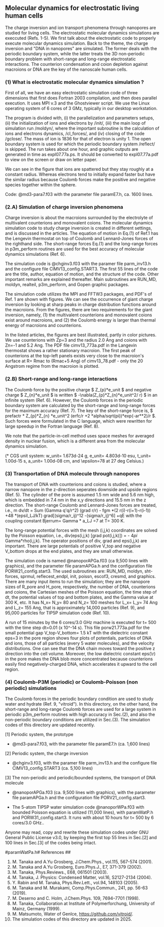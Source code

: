 ## Molecular dynamics for electrostatic living human cells ##

The charge inversion and ion transport phenomena through nanopores are studied for 
living cells. The electrostatic molecular dynamics simulations are execcuted (Refs. 1-5).
We first talk about the electrostatic code to properly execute molecular dynamics simulation. 
Back to the theme, the charge inversion and "DNA in nanopores" are simulated.
The former deals with the periodic boundary system, while the latter treats the 3D non-periodic 
boundary problem with short-range and long-range electrostatic interactions. 
The counterion condensation and coion depletion against macroions or DNA are 
the key of the nanoscale human cells.


### (1) What is electrostatic molecular dynamics simulation ? ###

First of all, we have an easy electrostatic simulation code of three dimensions 
that first does Fortran 2003 compilation, and then does parallel execution. 
It uses MPI v.3 and the Ghostviewer script. 
We use the Linux operating system of 6 cores of 3 GMz, typically in our desktop workstation. 

The program is divided with, (i) the parallelization and parameters setups, (ii) the initialization of
ions and electrons by /init/, (iii) the main loop of simulation run /moldyn/, where the important 
subroutine is the calculation of ions and electrons dynamics, /cl_forces/,
and (iv) closing of the code /gclose/. The mass of ion is 1836 for that of electron is unity 1. 
The open boundary system is used for which the periodic boundary system /reflect/ is skipped.
The run takes about one hour, and graphic outputs are generated in time as expl07.77a.ps.
It should be converted to expl07.77a.pdf to view on the screen or draw on letter paper.

We can see in the figure that ions are spattered but they stay roughly at a constant radius.
Whereas electrons tend to initially expand faster but have the similar radius because 
Coulomb forces make the positive and negative species together within the sphere.

Code: @md3-para7.f03 with the parameter file paramE7.h, ca. 1600 lines.


### (2.A) Simulation of charge inversion phenomena ###

Charge inversion is about the macroions surrounded by the electrolyte of multivalent counterions 
and monovalent coions.
The molecular dynamics simulation code to study charge inversion is created in different settings, 
and is discussed in the articles.
The equation of motion in Eq.(1) of Ref.1 has the Lengevin thermostat on top of 
Coulomb and Lennard-Jones forces of the righthand side.
The short-range forces Eq.(1) and the long-range forces in p3m_perform routines are used 
for the best accuracy of molecular dynamics simulations (Ref. 6).

The simulation code is @chginv3.f03 with the paramer file parm_inv13.h and 
the configure file CIMV13_config.START3.
The first 55 lines of the code are the title, author, equation of motion, and 
the structure of the code. Other important remarks are explained thereafter.
Main subroutines are RUN_MD, moldyn, realteil, p3m_perform, and Gopen graphic packages.

The simulation code utilizes the MPI and FFTW3 packages, and PDF's of Ref. 1 are shown 
with figures. We can see the occurrence of giant charge inversion by looking at 
sharp peaks in charge distribution functions around the macroions. 
From the figures, there are two requirements for the giant inversion, namely,
(1) the multivalent counterions and monovalent coions exist around macroions, and 
(2) the Coulomb energy is larger than thermal energy of macroions and counterions.

In the listed articles, the figures are best illustrated, partly 
in color pictures. We use counterions with Zp=3 and the radius 2.0 Ang and coions 
with Zn=-1 and 5.2 Ang. The PDF file cimv13_773a.pdf in the Langevin thermostat 
shows a rather stationary macroion. The first peak of counterions at the top-left 
panels exists very close to the macroion's surface at R= Rmac to (Rmac+5 Ang) of 
cimv13_78.pdf - only the 20 Angstrom regime from the macroion is plotted. 

### (2.B) Short-range and long-range interactions ###

The Coulomb force by the positive charge $ Z_{p}*e_unit $ and negative charge $ Z_{n}*e_unit $
is written $ -\nabla(Z_{p}*Z_{n}*e_unit^2/ r) $ in an infinite system (Ref. 6).
However, the Coulomb forces in the periodic boundary system are calculated by 
the short-range and long-range forces for the maximum accuracy (Ref. 7).
The key of the short-range force is, 
$ prefactr * Z_{p}*Z_{n} *e_unit^2 (erfc/r +2 *alpha/sqrt(pi))*exp(-ar**2)/r $.
Such forces were formulated in the C language, which were rewritten for large speedup 
in the Fortran language (Ref. 8).

We note that the particle-in-cell method uses space meshes for averaged density in nuclear fusion, 
which is a different area from the molecular dynamics simulation.

(* CGS unit system: w_unit= 1.673d-24 g, e_unit= 4.803d-10 esu, t_unit= 1.00d-15 s, 
a_unit= 1.00d-08 cm, and \epsilon=78 at 27 deg Celsius.)


### (3) Transportation of DNA molecule through nanopores ###

The transport of DNA with counterions and coions is studied, where a narrow nanopore in the z-direction seperates downside and upside regions (Ref. 5). The cylinder of the pore is assumed 1.5 nm wide and 5.6 nm high, which is embedded in 7.4 nm in the x,y directions and 15.5 nm in the z direction. The short-range Coulomb and Lennard-Jones forces are treated, i.e., 
m dv/dt = Sum (Gamma q'q/r^2) (grad r/r) - fgm *(2 r(i)-r(i+1)-r(i-1)) 
+48 *(epsil_LJ/kT) grad[(sigma/r_ij)^12 -(sigma/r_ij)^6] +qE
with the coupling constant Bjerrum= Gamma * a_LJ =7 at T= 300 K.

The long-range potential forces with the mesh (i,j,k) coordinates are solved by the Poisson equation, i.e.,
div(eps(i,j,k) [grad pot(i,j,k)]) = - 4*pi* Gamma*rho(i,j,k). The operator positions of div, grad and eps(i,j,k) are 
important. There are large potentials of positive V_top and negative V_bottom drops at the end plates, and they are small otherwise.

The simulation code is named @nanoporAPGa.f03 (ca 9,500 lines with graphics), and the parameter file paramAPGa.h and the configuration file PORW21_config.start3. The used subroutines are: RUN_MD, moldyn, sht-forces, sprmul, reflecest_endpl, init, poissn, escof3, cresmd, and graphics. There are many input items to run the simulation; they are the nanopore sizes of R_pore and H_pore, respectively, the number of DNA, counterions and coions, the Cartesian meshes of the Poisson equation, the time step of dt, the potential values of top and bottom plates, and the Gamma value at 300 K, etc. It has N_x= N_y= 80 and N_z= 100 meshes for L_x= L_y= 74 Ang and L_z= 155 Ang, that is approximately 14,000 particles (Ref. 9), and 95,000 particles for TIP5P simulation code (Ref. 10). 

A run of 15 minutes by the 6 cores/3.0 GHz machine is executed for t= 500 with the time step dt=0.01 (x 10^-14 s). 
This file porw21.773a.pdf for the small potential gap V_top-V_bottom= 1.5 kT with the dielectric constant eps=3 in the pore region shows four plots of potentials, particles of DNA and ions, those of all particles (every 5 water molecules), and the velocity distributions. One can see that the DNA chain moves toward the positive z direction into the cell volume. Moreover, the low dielectric constant eps(\r) in the pore makes the DNA blob more concentrated because counterions easily find negatively-charged DNA, which accelerates it upward to the cell region.

### (4) Coulomb-P3M (periodic) or Coulomb-Poisson (non periodic) simulations ###

The Coulomb forces in the periodic boundary condition are used to study water and hydrate (Ref. 9, "vitroid").
In this directory, on the other hand, the short-range and long-range Coulomb forces are used for a large system
in periodic p3m_perform routines with high accuracy in Sec.(2), and also the non-periodic boundary 
conditions are utilized in Sec.(3). The simulation codes of this directory are updated recently.

[1] Periodic system, the prototype

* @md3-para7.f03, with the parameter file paramE7.h (ca. 1,600 lines)

[2] Periodic system, the charge inversion

* @chginv3.f03, with the paramer file parm_inv13.h and 
the configure file CIMV13_config.START3 (ca. 5,100 lines)

[3] The non-periodic and periodic/bounded systems, the transport of DNA molecule

* @nanoporAPGa.f03 (ca. 9,500 lines with graphics), with 
the parameter file paramAPGa.h and the configuration file PORV21_config.start3.

* The 5-atom TIP5P water simulation code @nanoporWPa.f03 with bounded Poisson equation is utilized (11,000 lines),
with paramWatP.h and PORW31_config.start3. It runs with about 10 hours for t= 500 by 6 cores/3.0 GHz.. 


Anyone may read, copy and rewrite these simulation codes under 
GNU General Public License v3.0, by keeping the first top 55 lines in Sec.[2] 
and 100 lines in Sec.[3] of the codes being intact.


#paramWatPa.h# References ##
1. M. Tanaka and A.Yu Grosberg, J.Chem.Phys., vol.115, 567-574 (2001).
2. M. Tanaka and A.Yu Grosberg, Euro.Phys.J., E7, 371-379 (2002).
3. M. Tanaka, Phys.Reviews., E68, 061501 (2003).
4. M. Tanaka, J. Physics: Condensed Matter, vol.16, S2127-2134 (2004).
5. Y. Rabin and M. Tanaka, Phys.Rev.Lett., vol.94, 148103 (2005).
6. M. Tanaka and M. Murakami, Comp.Phys.Commun., 241, pp. 56-63 (2019).
7. M. Deserno and C. Holm, J.Chem.Phys. 109, 7694–7701 (1998).
8. M. Tanaka, Collaboration at Institute of Polymerforchung, University of Mainz, Germany (1999).
9. M. Matsumoto, Water of GenIce, https://github.com/vitroid/.
10. The simulation codes of this directory are updated in 2025.


